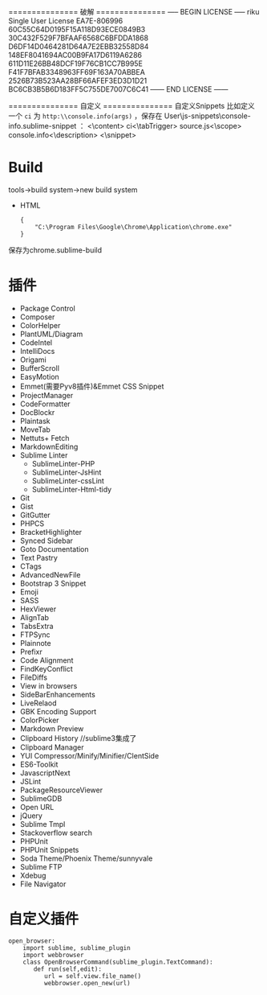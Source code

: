 =============== 破解 ===============
—– BEGIN LICENSE —–
riku
Single User License
EA7E-806996
60C55C64D0195F15A118D93ECE0849B3
30C432F529F7BFAAF6568C6BFDDA1868
D6DF14D0464281D64A7E2EBB32558D84
148EF8041694AC00B9FA17D6119A6286
611D11E26BB48DCF19F76CB1CC7B995E
F41F7BFAB3348963FF69F163A70ABBEA
2526B73B523AA28BF66AFEF3ED3D1D21
BC6CB3B5B6D183FF5C755DE7007C6C41
—— END LICENSE ——

=============== 自定义 ===============
自定义Snippets
    比如定义一个 `ci` 为 `http:\\console.info(args)` ，保存在 User\js-snippets\console-info.sublime-snippet ：
    <snippet>
        <content><![CDATA[console.info(${1})]]><\content>
        <tabTrigger>ci<\tabTrigger>
        <scope>source.js<\scope>
        <description>console.info<\description>
    <\snippet>
# Build

tools->build system->new build system

- HTML 

    ```
    {
        "C:\Program Files\Google\Chrome\Application\chrome.exe"
    }
    ```

保存为chrome.sublime-build


# 插件

- Package Control
- Composer
- ColorHelper
- PlantUML/Diagram
- CodeIntel
- IntelliDocs
- Origami
- BufferScroll
- EasyMotion
- Emmet(需要Pyv8插件)&Emmet CSS Snippet
- ProjectManager
- CodeFormatter
- DocBlockr
- Plaintask
- MoveTab
- Nettuts+ Fetch
- MarkdownEditing
- Sublime Linter
    + SublimeLinter-PHP
    + SublimeLinter-JsHint
    + SublimeLinter-cssLint
    + SublimeLinter-Html-tidy
- Git
- Gist
- GitGutter
- PHPCS
- BracketHighlighter
- Synced Sidebar
- Goto Documentation
- Text Pastry
- CTags
- AdvancedNewFile
- Bootstrap 3 Snippet
- Emoji
- SASS
- HexViewer
- AlignTab
- TabsExtra
- FTPSync
- Plainnote
- Prefixr
- Code Alignment
- FindKeyConflict
- FileDiffs
- View in browsers
- SideBarEnhancements
- LiveRelaod
- GBK Encoding Support
- ColorPicker
- Markdown Preview
- Clipboard History           //sublime3集成了
- Clipboard Manager
- YUI Compressor/Minify/Minifier/ClentSide
- ES6-Toolkit
- JavascriptNext
- JSLint
- PackageResourceViewer
- SublimeGDB
- Open URL
- jQuery
- Sublime Tmpl
- Stackoverflow search
- PHPUnit
- PHPUnit Snippets
- Soda Theme/Phoenix Theme/sunnyvale
- Sublime FTP
- Xdebug
- File Navigator

# 自定义插件
    open_browser:
        import sublime, sublime_plugin
        import webbrowser
        class OpenBrowserCommand(sublime_plugin.TextCommand):
           def run(self,edit):
              url = self.view.file_name()
              webbrowser.open_new(url)
